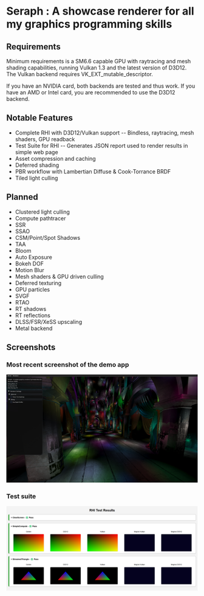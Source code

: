 # Seraph : A showcase renderer for all my graphics programming skills

## Requirements

Minimum requirements is a SM6.6 capable GPU with raytracing and mesh shading capabilities, running Vulkan 1.3 and the latest version of D3D12.
The Vulkan backend requires VK_EXT_mutable_descriptor.

If you have an NVIDIA card, both backends are tested and thus work.
If you have an AMD or Intel card, you are recommended to use the D3D12 backend.

## Notable Features

- Complete RHI with D3D12/Vulkan support -- Bindless, raytracing, mesh shaders, GPU readback
- Test Suite for RHI -- Generates JSON report used to render results in simple web page
- Asset compression and caching
- Deferred shading
- PBR workflow with Lambertian Diffuse & Cook-Torrance BRDF
- Tiled light culling

## Planned

- Clustered light culling
- Compute pathtracer
- SSR
- SSAO
- CSM/Point/Spot Shadows
- TAA
- Bloom
- Auto Exposure
- Bokeh DOF
- Motion Blur
- Mesh shaders & GPU driven culling
- Deferred texturing
- GPU particles
- SVGF
- RTAO
- RT shadows
- RT reflections
- DLSS/FSR/XeSS upscaling
- Metal backend

## Screenshots

### Most recent screenshot of the demo app
![](.github/june15.png)

### Test suite
![](.github/tests.png)
